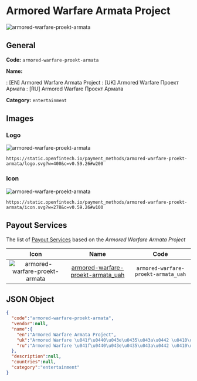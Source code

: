 
# Armored Warfare Armata Project 
![armored-warfare-proekt-armata](https://static.openfintech.io/payment_methods/armored-warfare-proekt-armata/logo.svg?w=400&c=v0.59.26#w200)  

## General 
**Code:** `armored-warfare-proekt-armata` 
 
**Name:** 
 
:	[EN] Armored Warfare Armata Project 
:	[UK] Armored Warfare Проект Армата 
:	[RU] Armored Warfare Проект Армата 
 
**Category:** `entertainment` 
 

## Images 

### Logo 
![armored-warfare-proekt-armata](https://static.openfintech.io/payment_methods/armored-warfare-proekt-armata/logo.svg?w=400&c=v0.59.26#w200)  

```
https://static.openfintech.io/payment_methods/armored-warfare-proekt-armata/logo.svg?w=400&c=v0.59.26#w200
```  

### Icon 
![armored-warfare-proekt-armata](https://static.openfintech.io/payment_methods/armored-warfare-proekt-armata/icon.svg?w=278&c=v0.59.26#w100)  

```
https://static.openfintech.io/payment_methods/armored-warfare-proekt-armata/icon.svg?w=278&c=v0.59.26#w100
```  

## Payout Services 
 
The list of [Payout Services](/payout-services/) based on the _Armored Warfare Armata Project_ 

|Icon|Name|Code| 
|:---:|:---:|:---:| 
|![armored-warfare-proekt-armata](https://static.openfintech.io/payout_methods/armored-warfare-proekt-armata/icon.svg?w=278&c=v0.59.26#w40) |[armored-warfare-proekt-armata_uah](/payout-services/armored-warfare-proekt-armata_uah/)|`armored-warfare-proekt-armata_uah`| 
 

## JSON Object 

```json
{
  "code":"armored-warfare-proekt-armata",
  "vendor":null,
  "name":{
    "en":"Armored Warfare Armata Project",
    "uk":"Armored Warfare \u041f\u0440\u043e\u0435\u043a\u0442 \u0410\u0440\u043c\u0430\u0442\u0430",
    "ru":"Armored Warfare \u041f\u0440\u043e\u0435\u043a\u0442 \u0410\u0440\u043c\u0430\u0442\u0430"
  },
  "description":null,
  "countries":null,
  "category":"entertainment"
}
```  
